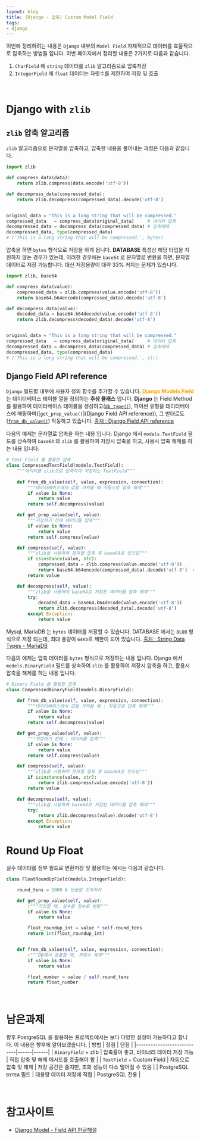 ```yaml
---
layout: blog
title: (Django - 압축) Custom Model Field
tags:
- django
---
```


이번에 정리하려는 내용은 `Django` 내부의 `Model Field` 자체적으로 데이터를 효율적으로 압축하는 방법들 입니다. 이번 페이지에서 정리할 내용은 2가지로 다음과 같습니다.
1. `CharField` 에 `string` 데이터를 `zlib` 알고리즘으로 압축저장
1. `IntegerField` 에 `float` 데이터는 자릿수를 제한하여 저장 및 호출

<br/>

# Django with `zlib`
## `zlib` 압축 알고리즘
`zlib` 알고리즘으로 문자열을 압축하고, 압축한 내용을 풀어내는 과정은 다음과 같습니다.
```python
import zlib

def compress_data(data):
    return zlib.compress(data.encode('utf-8'))

def decompress_data(compressed_data):
    return zlib.decompress(compressed_data).decode('utf-8')


original_data = "This is a long string that will be compressed."
compressed_data   = compress_data(original_data)     # 데이터 압축
decompressed_data = decompress_data(compressed_data) # 압축해체
decompressed_data, type(compressed_data)
# ('This is a long string that will be compressed.', bytes)
```

압축을 하면 `bytes` 형식으로 저장을 하게 됩니다. **DATABASE** 특성상 해당 타입을 지원하지 않는 경우가 있는데, 이러한 경우에는 `base64` 로 문자열로 변환을 하면, 문자열 데이터로 저장 가능합니다. 대신 저장용량이 대략 33% 커지는 문제가 있습니다.
```python
import zlib, base64

def compress_data(value):
    compressed_data = zlib.compress(value.encode('utf-8'))
    return base64.b64encode(compressed_data).decode('utf-8')

def decompress_data(value):
    decoded_data = base64.b64decode(value.encode('utf-8'))
    return zlib.decompress(decoded_data).decode('utf-8')


original_data = "This is a long string that will be compressed."
compressed_data   = compress_data(original_data)     # 데이터 압축
decompressed_data = decompress_data(compressed_data) # 압축해체
decompressed_data, type(compressed_data)
# ('This is a long string that will be compressed.', str)
```

## Django Field API reference
`Django` 필드별 내부에 사용자 정의 함수를 추가할 수 있습니다. <span style="color:orange">**Django Models Field**</span> 는 데이터베이스 테이블 열을 정의하는 **추상 클래스** 입니다. **Django** 는 Field Method 를 활용하여 데이터베이스 테이블을 생성하고([`db_type()`](https://docs.djangoproject.com/en/5.1/ref/models/fields/#django.db.models.Field.db_type)), 파이썬 유형을 데이터베이스에 매핑하며([`get_prep_value()`](Django Field API reference)), 그 반대로도 ([`from_db_value()`](https://docs.djangoproject.com/en/5.1/ref/models/fields/#django.db.models.Field.from_db_value)) 작동하고 있습니다. [출처 : Django Field API reference](https://docs.djangoproject.com/en/5.1/ref/models/fields/#field-api-reference)

다음의 예제는 문자열로 압축을 하는 내용 입니다. Django 에서 `models.TextField` 필드를 상속하여 `base64` 와 `zlib` 를 활용하여 저장시 압축을 하고, 사용시 압축 해제를 하는 내용 입니다.
```python
# Text Field 를 활용한 압축
class CompressedTextField(models.TextField):
    """데이터를 zlib으로 압축하여 저장하는 TextField"""
    
    def from_db_value(self, value, expression, connection):
        """데이터베이스에서 값을 가져올 때 자동으로 압축 해제"""
        if value is None:
            return value
        return self.decompress(value)

    def get_prep_value(self, value):
        """저장하기 전에 데이터를 압축"""
        if value is None:
            return value
        return self.compress(value)

    def compress(self, value):
        """zlib을 사용하여 문자열 압축 후 base64로 인코딩"""
        if isinstance(value, str):
            compressed_data = zlib.compress(value.encode('utf-8'))
            return base64.b64encode(compressed_data).decode('utf-8')  # Base64로 인코딩하여 저장
        return value

    def decompress(self, value):
        """zlib을 사용하여 base64로 저장된 데이터를 압축 해제"""
        try:
            decoded_data = base64.b64decode(value.encode('utf-8'))
            return zlib.decompress(decoded_data).decode('utf-8')
        except Exception:
            return value
```

Mysql, MariaDB 는 `bytes` 데이터를 저장할 수 있습니다. DATABASE 에서는 `BLOB` 형식으로 저장 되는데, 최대 용량이 `64Kb`로 제한이 되어 있습니다. [출처 : String Data Types - MariaDB](https://mariadb.com/kb/en/columnstore-data-types/#string-data-types) 

다음의 예제는 압축 데이터를 `bytes` 형식으로 저장하는 내용 입니다. Django 에서 `models.BinaryField` 필드를 상속하여 `zlib` 를 활용하여 저장시 압축을 하고, 활용시 압축을 해제를 하는 내용 입니다.
```python
# Binary Field 를 활용한 압축
class CompressedBinaryField(models.BinaryField):

    def from_db_value(self, value, expression, connection):
        """데이터베이스에서 값을 가져올 때 : 자동으로 압축 해제"""
        if value is None:
            return value
        return self.decompress(value)

    def get_prep_value(self, value):
        """저장하기 전에 : 데이터를 압축"""
        if value is None:
            return value
        return self.compress(value)

    def compress(self, value):
        """zlib을 사용하여 문자열 압축 후 base64로 인코딩"""
        if isinstance(value, str):
            return zlib.compress(value.encode('utf-8'))
        return value

    def decompress(self, value):
        """zlib을 사용하여 base64로 저장된 데이터를 압축 해제"""
        try:
            return zlib.decompress(value).decode('utf-8')
        except Exception:
            return value
```

# Round Up Float
실수 데이터를 정부 필드로 변환저장 및 활용하는 예시는 다음과 같습니다.
```python
class FloatRoundUpField(models.IntegerField):

    round_tens = 1000 # 반올림 숫자자리

    def get_prep_value(self, value):
        r"""저장할 때, 실수를 정수로 변환"""
        if value is None:
            return value

        float_roundup_int = value * self.round_tens
        return int(float_roundup_int)


    def from_db_value(self, value, expression, connection):
        r"""DB에서 호출할 때, 자릿수 복귀"""
        if value is None:
            return value

        float_number = value / self.round_tens
        return float_number
```


<br/>

# 남은과제
향후 PostgreSQL 을 활용하는 프로젝트에서는 보다 다양한 설정이 가능하다고 합니다. 이 내용은 향후에 알아보겠습니다.
| 방법                        | 장점  | 단점  |
|----------------------------|------|------|
| `BinaryField` + zlib       | 압축률이 좋고, 바이너리 데이터 저장 가능 | 직접 압축 및 해제 메서드를 호출해야 함 |
| `TextField` + Custom Field | 자동으로 압축 및 해제 | 저장 공간은 줄지만, 조회 성능이 다소 떨어질 수 있음 |
| PostgreSQL `BYTEA` 필드     | 대용량 데이터 저장에 적합 | PostgreSQL 전용 |


<br/>

# 참고사이트
- [Django Model - Field API 한글해설](https://brunch.co.kr/@ddangdol/11)